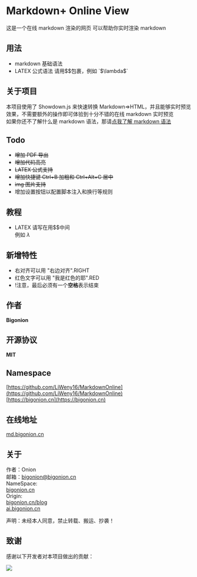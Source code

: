 # Markdown+ Online View

这是一个在线 markdown 渲染的网页
可以帮助你实时渲染 markdown

## 用法

- markdown 基础语法
- LATEX 公式语法 请用$$包裹，例如 `$\lambda$`

## 关于项目

本项目使用了 Showdown.js 来快速转换 Markdown=>HTML，并且能够实时预览效果，不需要额外的操作即可体验到十分不错的在线 markdown 实时预览<br>
如果你还不了解什么是 markdown 语法，那请[点我了解 markdown 语法](https://markdown.com.cn/intro.html)

## Todo

- <s>增加 PDF 导出</s>
- <s>增加代码高亮</s>
- <s>LATEX 公式支持</s>
- <s>增加快捷键 Ctrl+B 加粗和 Ctrl+Alt+C 居中</s>
- <s>img 图片支持</s>
- 增加设置按钮以配置脚本注入和换行等规则

## 教程

- LATEX 请写在用$$中间  
例如 $\lambda$

## 新增特性

- 右对齐可以用 "右边对齐".RIGHT
- 红色文字可以用 "我是红色的耶".RED
- !注意，最后必须有一个**空格**表示结束

## 作者

**Bigonion**

## 开源协议

**MIT**

## Namespace

[https://github.com/LiWeny16/MarkdownOnline](https://github.com/LiWeny16/MarkdownOnline)  
[https://bigonion.cn](https://bigonion.cn)

## 在线地址

[md.bigonion.cn](https://md.bigonion.cn)

## 关于

作者：Onion  
邮箱：bigonion@bigonion.cn  
NameSpace:  
[bigonion.cn](https://bigonion.cn)  
Origin:  
[bigonion.cn/blog](https://bigonion.cn/blog)  
[ai.bigonion.cn](https://ai.bigonion.cn)

声明：未经本人同意，禁止转载、搬运、抄袭！

## 致谢

感谢以下开发者对本项目做出的贡献：

<a href="https://github.com/LiWeny16/MarkdownOnline/graphs/contributors">
  <img src="https://contrib.rocks/image?repo=LiWeny16/MarkdownOnline&max=1000" />
</a>






